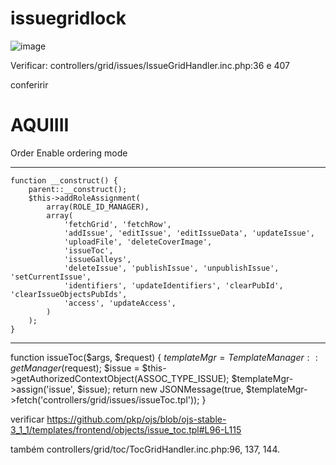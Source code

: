 # issuegridlock

![image](https://user-images.githubusercontent.com/114300053/222162102-8e69a57e-8dc2-47e7-b895-dd700140c526.png)



Verificar: controllers/grid/issues/IssueGridHandler.inc.php:36 e 407




conferirir

<h1>AQUIIII</h1>
Order 
Enable ordering mode



<a href="#" id="component-grid-toc-tocgrid-category-1-row-1-moveItem-button-63ff4872d9272" title="Mover item" class="pkp_controllers_linkAction pkp_linkaction_moveItem pkp_linkaction_icon_order_items" style=""></a>

<a href="#" id="component-grid-toc-tocgrid-category-1-row-22-moveItem-button-63ff4872d3df3" title="Mover item" class="pkp_controllers_linkAction pkp_linkaction_moveItem pkp_linkaction_icon_order_items" style=""></a>

<a href="#" id="component-grid-toc-tocgrid-category-5-row-5-moveItem-button-63ff4872d9eec" title="Mover item" class="pkp_controllers_linkAction pkp_linkaction_moveItem pkp_linkaction_icon_order_items" style=""></a>
*************************************************************

	function __construct() {
		parent::__construct();
		$this->addRoleAssignment(
			array(ROLE_ID_MANAGER),
			array(
				'fetchGrid', 'fetchRow',
				'addIssue', 'editIssue', 'editIssueData', 'updateIssue',
				'uploadFile', 'deleteCoverImage',
				'issueToc',
				'issueGalleys',
				'deleteIssue', 'publishIssue', 'unpublishIssue', 'setCurrentIssue',
				'identifiers', 'updateIdentifiers', 'clearPubId', 'clearIssueObjectsPubIds',
				'access', 'updateAccess',
			)
		);
	}


************************************

function issueToc($args, $request) {
		$templateMgr = TemplateManager::getManager($request);
		$issue = $this->getAuthorizedContextObject(ASSOC_TYPE_ISSUE);
		$templateMgr->assign('issue', $issue);
		return new JSONMessage(true, $templateMgr->fetch('controllers/grid/issues/issueToc.tpl'));
	}



verificar https://github.com/pkp/ojs/blob/ojs-stable-3_1_1/templates/frontend/objects/issue_toc.tpl#L96-L115


também controllers/grid/toc/TocGridHandler.inc.php:96, 137, 144.
